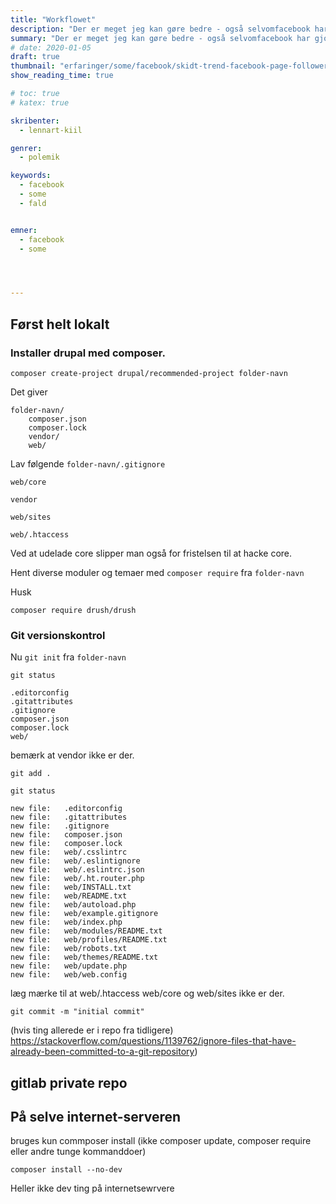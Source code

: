 ```yaml
---
title: "Workflowet"
description: "Der er meget jeg kan gøre bedre - også selvomfacebook har gjort det sværere"
summary: "Der er meget jeg kan gøre bedre - også selvomfacebook har gjort det sværere"
# date: 2020-01-05
draft: true
thumbnail: "erfaringer/some/facebook/skidt-trend-facebook-page-followers.png"
show_reading_time: true

# toc: true
# katex: true

skribenter:
  - lennart-kiil

genrer:
  - polemik

keywords:
  - facebook
  - some
  - fald


emner:
  - facebook
  - some




---
```


## Først helt lokalt

### Installer drupal med composer.

```
composer create-project drupal/recommended-project folder-navn

```
Det giver
```
folder-navn/
    composer.json
    composer.lock
    vendor/
    web/
```

Lav følgende `folder-navn/.gitignore`

```
web/core

vendor

web/sites

web/.htaccess
```

Ved at udelade core slipper man også for fristelsen til at hacke core.

Hent diverse moduler og temaer med `composer require` fra `folder-navn`

Husk

```
composer require drush/drush
```


### Git versionskontrol

Nu `git init` fra `folder-navn`



`git status`

```
.editorconfig
.gitattributes
.gitignore
composer.json
composer.lock
web/
```
bemærk at vendor ikke er der.

`git add .`

`git status`

```
new file:   .editorconfig
new file:   .gitattributes
new file:   .gitignore
new file:   composer.json
new file:   composer.lock
new file:   web/.csslintrc
new file:   web/.eslintignore
new file:   web/.eslintrc.json
new file:   web/.ht.router.php
new file:   web/INSTALL.txt
new file:   web/README.txt
new file:   web/autoload.php
new file:   web/example.gitignore
new file:   web/index.php
new file:   web/modules/README.txt
new file:   web/profiles/README.txt
new file:   web/robots.txt
new file:   web/themes/README.txt
new file:   web/update.php
new file:   web/web.config
```
læg mærke til at web/.htaccess  web/core og web/sites  ikke er der.

`git commit -m "initial commit"`


(hvis ting allerede er i repo fra tidligere) https://stackoverflow.com/questions/1139762/ignore-files-that-have-already-been-committed-to-a-git-repository)

## gitlab private repo


## På selve internet-serveren

 bruges kun commposer install (ikke composer update, composer require eller andre tunge kommanddoer)

 ```
 composer install --no-dev
 ```

 Heller ikke dev ting på internetsewrvere

